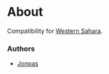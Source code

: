 # About

Compatibility for [Western Sahara](https://store.steampowered.com/app/1681170/Arma_3_Creator_DLC_Western_Sahara/).

### Authors

- [Jonpas](http://github.com/jonpas)
